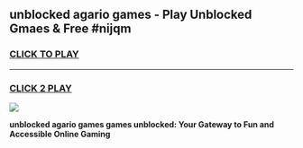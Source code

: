 
## unblocked agario games - Play Unblocked Gmaes & Free #nijqm
<h3>
<a href="https://premium.freeplayer.one?title=unblocked_agario_games&ref=03M">CLICK TO PLAY</a></h3>
<hr>

<h3>
<a href="https://premium.freeplayer.one?title=unblocked_agario_games&ref=03M">CLICK 2 PLAY</a>
  
</h3>

<a href="https://premium.freeplayer.one?title=unblocked_agario_games&ref=03M"><img src="https://clearcache.store/games.png"></a>


**unblocked agario games games unblocked: Your Gateway to Fun and Accessible Online Gaming**
